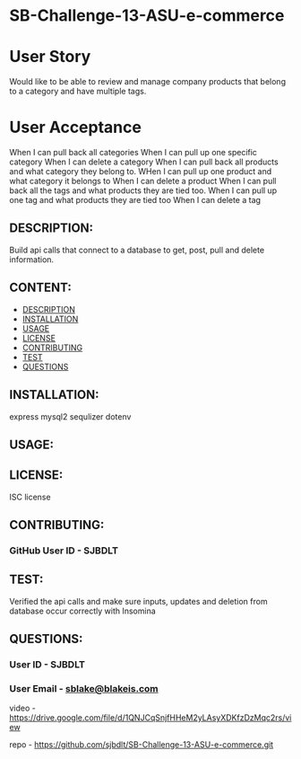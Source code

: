# SB-Challenge-13-ASU-e-commerce

# User Story

Would like to be able to review and manage company products that belong to a category and have multiple tags.

# User Acceptance

When I can pull back all categories
When I can pull up one specific category
When I can delete a category
When I can pull back all products and what category they belong to.
WHen I can pull up one product and what category it belongs to
When I can delete a product
When I can pull back all the tags and what products they are tied too.
When I can pull up one tag and what products they are tied too
When I can delete a tag


## DESCRIPTION:

Build api calls that connect to a database to get, post, pull and delete information.

## CONTENT:

* [DESCRIPTION](#description)
* [INSTALLATION](#installation)
* [USAGE](#usage)
* [LICENSE](#license)
* [CONTRIBUTING](#contributing)
* [TEST](#test)
* [QUESTIONS](#questions)

## INSTALLATION:

express
mysql2
sequlizer
dotenv

## USAGE:

## LICENSE:

ISC license

## CONTRIBUTING:

### GitHub User ID - SJBDLT

## TEST:

Verified the api calls and make sure inputs, updates and deletion from database occur correctly with Insomina

## QUESTIONS:

### User ID - SJBDLT
### User Email - sblake@blakeis.com

video - https://drive.google.com/file/d/1QNJCqSnjfHHeM2yLAsyXDKfzDzMqc2rs/view

repo - https://github.com/sjbdlt/SB-Challenge-13-ASU-e-commerce.git
